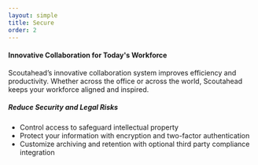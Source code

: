 ```yaml
---
layout: simple
title: Secure
order: 2
---
```



#### Innovative Collaboration for Today's Workforce
Scoutahead’s innovative collaboration system improves efficiency and productivity.
Whether across the office or across the world, Scoutahead keeps your workforce aligned and inspired.

##### Reduce Security and Legal Risks
* Control access to safeguard intellectual property
* Protect your information with encryption and two-factor authentication
* Customize archiving and retention with optional third party compliance integration
